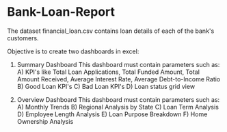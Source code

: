 # Bank-Loan-Report

The dataset financial_loan.csv contains loan details of each of the bank's customers.

Objective is to create two dashboards in excel:

1. Summary Dashboard
   This dashboard must contain parameters such as:
   A) KPI's like Total Loan Applications, Total Funded Amount, Total Amount Received, Average Interest Rate, Average Debt-to-Income Ratio
   B) Good Loan KPI's
   C) Bad Loan KPI's
   D) Loan status grid view

2. Overview Dashboard
   This dashboard must contain parameters such as:
   A) Monthly Trends
   B) Regional Analysis by State
   C) Loan Term Analysis
   D) Employee Length Analysis
   E) Loan Purpose Breakdown
   F) Home Ownership Analysis
